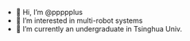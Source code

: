 - 👋 Hi, I’m @ppppplus
- 👀 I’m interested in multi-robot systems
- 🌱 I’m currently an undergraduate in Tsinghua Univ.

<!---
ppppplus/ppppplus is a ✨ special ✨ repository because its `README.md` (this file) appears on your GitHub profile.
You can click the Preview link to take a look at your changes.
--->
